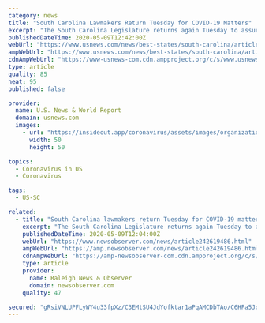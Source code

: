 ```yaml
---
category: news
title: "South Carolina Lawmakers Return Tuesday for COVID-19 Matters"
excerpt: "The South Carolina Legislature returns again Tuesday to assure the state can keep running during the coronavirus and with a long list of requests for laws to deal with the fallout of the pandemic."
publishedDateTime: 2020-05-09T12:42:00Z
webUrl: "https://www.usnews.com/news/best-states/south-carolina/articles/2020-05-09/south-carolina-lawmakers-return-tuesday-for-covid-19-matters"
ampWebUrl: "https://www.usnews.com/news/best-states/south-carolina/articles/2020-05-09/south-carolina-lawmakers-return-tuesday-for-covid-19-matters?context=amp"
cdnAmpWebUrl: "https://www-usnews-com.cdn.ampproject.org/c/s/www.usnews.com/news/best-states/south-carolina/articles/2020-05-09/south-carolina-lawmakers-return-tuesday-for-covid-19-matters?context=amp"
type: article
quality: 85
heat: 95
published: false

provider:
  name: U.S. News & World Report
  domain: usnews.com
  images:
    - url: "https://insideout.app/coronavirus/assets/images/organizations/usnews.com-50x50.jpg"
      width: 50
      height: 50

topics:
  - Coronavirus in US
  - Coronavirus

tags:
  - US-SC

related:
  - title: "South Carolina lawmakers return Tuesday for COVID-19 matters | Raleigh News & Observer"
    excerpt: "The South Carolina Legislature returns again Tuesday to assure the state can keep running during the coronavirus and with a long list of requests for laws to deal with the fallout of the pandemic."
    publishedDateTime: 2020-05-09T12:04:00Z
    webUrl: "https://www.newsobserver.com/news/article242619486.html"
    ampWebUrl: "https://amp.newsobserver.com/news/article242619486.html"
    cdnAmpWebUrl: "https://amp-newsobserver-com.cdn.ampproject.org/c/s/amp.newsobserver.com/news/article242619486.html"
    type: article
    provider:
      name: Raleigh News & Observer
      domain: newsobserver.com
    quality: 47

secured: "gRsiVNLUPFLyWY4u33fpXz/C3EMtSU4JdYofktar1aPqAMCDbTAo/C6HPa5JongWdnE4p6q8WhHmAnifR9yBJNjOfEmwodzhCZIURcqMTyNtxCIHVhcC6bIfDc5uUdKW1G5rWYpneKv3vLxTGSOpbdX02I8cALADdKIHJoheEUIGsNA/i8Zh4tXWfYuVBOhIXEMDNJ3vrcpzxeD8hX1mxejTTzCQZreUjF9gXD5aA6mEbt7YQZeLrHo1tfQLEpdRC3qEe6Fa7QUERD7TPxbXTF82TaW7vUfVSSpDyinmzSX8z4vgikEitVOnUhL6WFd3Oxsb3fi44jqmQKvvmowy/f2lZ5bOdYuLkX4k8CTid7yQcr40rZ9xHAD79W1crAy54gqfI5IlYvYcUG1zeCiavFeftixDnZM8+a/7YPWe0/FGiTmQdM2o00jFoZl+UvbKEoFmQmj+0f2ZpTLZQsQ8bYQhPovMFuWeF6VWG3SSVHs=;H8/uhouVW5AmiORC/O1SvQ=="
---
```


